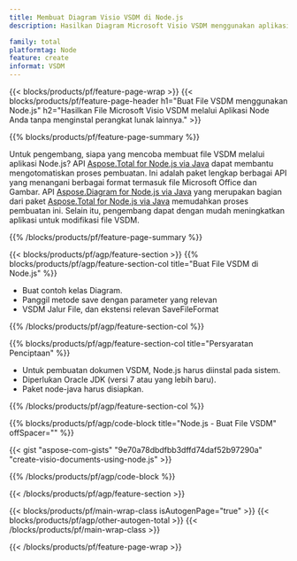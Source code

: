 ```yaml
---
title: Membuat Diagram Visio VSDM di Node.js
description: Hasilkan Diagram Microsoft Visio VSDM menggunakan aplikasi Node tanpa menggunakan Microsoft Office. 

family: total
platformtag: Node
feature: create
informat: VSDM
---
```

{{< blocks/products/pf/feature-page-wrap >}}
{{< blocks/products/pf/feature-page-header h1="Buat File VSDM menggunakan Node.js" h2="Hasilkan File Microsoft Visio VSDM melalui Aplikasi Node Anda tanpa menginstal perangkat lunak lainnya." >}}

{{% blocks/products/pf/feature-page-summary %}}

Untuk pengembang, siapa yang mencoba membuat file VSDM melalui aplikasi Node.js? API [Aspose.Total for Node.js via Java](https://products.aspose.com/total/id/nodejs-java/) dapat membantu mengotomatiskan proses pembuatan. Ini adalah paket lengkap berbagai API yang menangani berbagai format termasuk file Microsoft Office dan Gambar. API [Aspose.Diagram for Node.js via Java](https://products.aspose.com/diagram/id/nodejs-java/) yang merupakan bagian dari paket [Aspose.Total for Node.js via Java](https://products.aspose.com/total/id/nodejs-java/) memudahkan proses pembuatan ini. Selain itu, pengembang dapat dengan mudah meningkatkan aplikasi untuk modifikasi file VSDM. 

{{% /blocks/products/pf/feature-page-summary %}}

{{< blocks/products/pf/agp/feature-section >}}
{{% blocks/products/pf/agp/feature-section-col title="Buat File VSDM di Node.js" %}}

- Buat contoh kelas Diagram.
- Panggil metode save dengan parameter yang relevan
- VSDM Jalur File, dan ekstensi relevan SaveFileFormat

{{% /blocks/products/pf/agp/feature-section-col %}}

{{% blocks/products/pf/agp/feature-section-col title="Persyaratan Penciptaan" %}}

- Untuk pembuatan dokumen VSDM, Node.js harus diinstal pada sistem.
- Diperlukan Oracle JDK (versi 7 atau yang lebih baru).
- Paket node-java harus disiapkan.

{{% /blocks/products/pf/agp/feature-section-col %}}

{{% blocks/products/pf/agp/code-block title="Node.js - Buat File VSDM" offSpacer="" %}}

{{< gist "aspose-com-gists" "9e70a78dbdfbb3dffd74daf52b97290a" "create-visio-documents-using-node.js" >}}

{{% /blocks/products/pf/agp/code-block %}}

{{< /blocks/products/pf/agp/feature-section >}}

{{< blocks/products/pf/main-wrap-class isAutogenPage="true" >}}
{{< blocks/products/pf/agp/other-autogen-total >}}
{{< /blocks/products/pf/main-wrap-class >}}

{{< /blocks/products/pf/feature-page-wrap >}}
